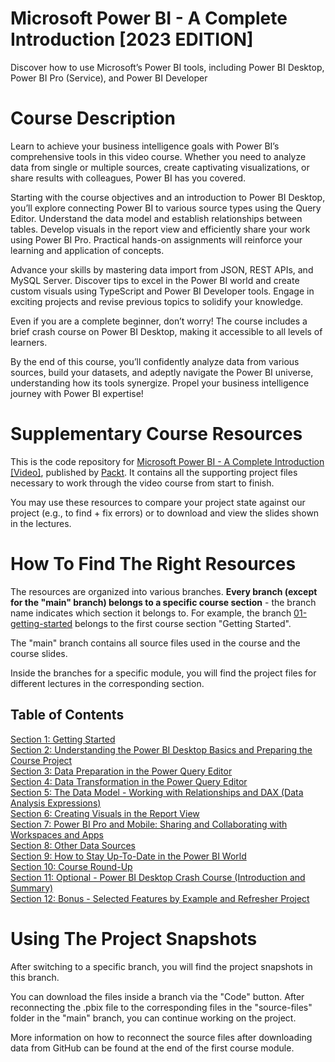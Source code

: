 # Microsoft Power BI - A Complete Introduction [2023 EDITION]
Discover how to use Microsoft’s Power BI tools, including Power BI Desktop, Power BI Pro (Service), and Power BI Developer

# Course Description
Learn to achieve your business intelligence goals with Power BI’s comprehensive tools in this video course. Whether you need to analyze data from single or multiple sources, create captivating visualizations, or share results with colleagues, Power BI has you covered.

Starting with the course objectives and an introduction to Power BI Desktop, you’ll explore connecting Power BI to various source types using the Query Editor. Understand the data model and establish relationships between tables. Develop visuals in the report view and efficiently share your work using Power BI Pro. Practical hands-on assignments will reinforce your learning and application of concepts.

Advance your skills by mastering data import from JSON, REST APIs, and MySQL Server. Discover tips to excel in the Power BI world and create custom visuals using TypeScript and Power BI Developer tools. Engage in exciting projects and revise previous topics to solidify your knowledge.

Even if you are a complete beginner, don’t worry! The course includes a brief crash course on Power BI Desktop, making it accessible to all levels of learners.

By the end of this course, you’ll confidently analyze data from various sources, build your datasets, and adeptly navigate the Power BI universe, understanding how its tools synergize. Propel your business intelligence journey with Power BI expertise!

# Supplementary Course Resources

This is the code repository for [Microsoft Power BI - A Complete Introduction [Video]](https://www.packtpub.com/product/microsoft-power-bi-a-complete-introduction-2022-edition-video/9781789959031), published by [Packt](https://www.packtpub.com/?utm_source=github). It contains all the supporting project files necessary to work through the video course from start to finish.

You may use these resources to compare your project state against our project (e.g., to find + fix errors) or to download and view the slides shown in the lectures.

# How To Find The Right Resources

The resources are organized into various branches. **Every branch (except for the "main" branch) belongs to a specific course section** - the branch name indicates which section it belongs to. For example, the branch [01-getting-started](https://github.com/PacktPublishing/Microsoft-Power-BI---A-Complete-Introduction-2023-EDITION/tree/01-getting-started) belongs to the first course section "Getting Started".

The "main" branch contains all source files used in the course and the course slides.

Inside the branches for a specific module, you will find the project files for different lectures in the corresponding section.
## Table of Contents
[Section 1: Getting Started](https://github.com/PacktPublishing/Microsoft-Power-BI---A-Complete-Introduction-2023-EDITION/tree/01-getting-started)</br>
[Section 2: Understanding the Power BI Desktop Basics and Preparing the Course Project](https://github.com/PacktPublishing/Microsoft-Power-BI---A-Complete-Introduction-2023-EDITION/tree/02-understanding-the-basics)</br>
[Section 3: Data Preparation in the Power Query Editor](https://github.com/PacktPublishing/Microsoft-Power-BI---A-Complete-Introduction-2023-EDITION/tree/03-data-preparation-query-editor)</br>
[Section 4: Data Transformation in the Power Query Editor](https://github.com/PacktPublishing/Microsoft-Power-BI---A-Complete-Introduction-2023-EDITION/tree/04-data-transformation-query-editor)</br>
[Section 5: The Data Model - Working with Relationships and DAX (Data Analysis Expressions)](https://github.com/PacktPublishing/Microsoft-Power-BI---A-Complete-Introduction-2023-EDITION/tree/05-data-model-dax-and-relationships)</br>
[Section 6: Creating Visuals in the Report View](https://github.com/PacktPublishing/Microsoft-Power-BI---A-Complete-Introduction-2023-EDITION/tree/06-creating-visuals-report-view)</br>
[Section 7: Power BI Pro and Mobile: Sharing and Collaborating with Workspaces and Apps](https://github.com/PacktPublishing/Microsoft-Power-BI---A-Complete-Introduction-2023-EDITION/tree/07-pro-and-mobile)</br>
[Section 8: Other Data Sources](https://github.com/PacktPublishing/Microsoft-Power-BI---A-Complete-Introduction-2023-EDITION/tree/08-other-data-sources)</br>
[Section 9: How to Stay Up-To-Date in the Power BI World](https://github.com/PacktPublishing/Microsoft-Power-BI---A-Complete-Introduction-2023-EDITION/tree/09-how-to-stay-up-to-date-in-the-power-bi-world)</br>
[Section 10: Course Round-Up](https://github.com/PacktPublishing/Microsoft-Power-BI---A-Complete-Introduction-2023-EDITION/tree/10-course-roundup)</br>
[Section 11: Optional - Power BI Desktop Crash Course (Introduction and Summary)](https://github.com/PacktPublishing/Microsoft-Power-BI---A-Complete-Introduction-2023-EDITION/tree/11-Optional-Power-BI-Desktop-Crash-Course-Introduction-and-Summary)</br>
[Section 12: Bonus - Selected Features by Example and Refresher Project](https://github.com/PacktPublishing/Microsoft-Power-BI---A-Complete-Introduction-2023-EDITION/tree/12-bonus-selected-features-by-example-and-refresher-project)</br>

# Using The Project Snapshots

After switching to a specific branch, you will find the project snapshots in this branch.

You can download the files inside a branch via the "Code" button. After reconnecting the .pbix file to the corresponding files in the "source-files" folder in the "main" branch, you can continue working on the project.

More information on how to reconnect the source files after downloading data from GitHub can be found at the end of the first course module.
